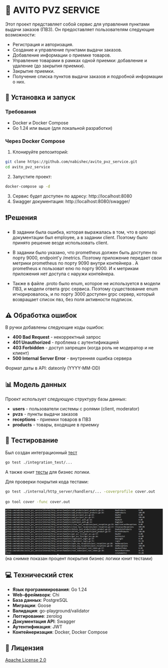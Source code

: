 # 🛒 AVITO PVZ SERVICE

Этот проект представляет собой сервис для управления пунктами выдачи заказов (ПВЗ). Он предоставляет пользователям следующие возможности:

- Регистрация и авторизация.
- Создание и управление пунктами выдачи заказов.
- Добавление информации о приемке товаров.
- Управление товарами в рамках одной приемки: добавление и удаление (до закрытия приемки).
- Закрытие приемки.
- Получение списка пунктов выдачи заказов и подробной информации о них.

## 🚀 Установка и запуск

### Требования

- Docker и Docker Compose
- Go 1.24 или выше (для локальной разработки)

### Через Docker Compose

1. Клонируйте репозиторий:
```bash
git clone https://github.com/nabishec/avito_pvz_service.git
cd avito_pvz_service
```

2. Запустите проект:
```bash
docker-compose up -d
```

3. Сервис будет доступен по адресу: http://localhost:8080
4. Swagger документация: http://localhost:8080/swagger/

## ❗Решения
* В задании была ошибка, которая выражалась в том, что в openapi документации был employee, а в  задании client. Поэтому было принято решение везде использовать client.

* В задании было указано, что prometheus должен быть доступен по порту 9000, endpoint'у /metrics. Поэтому приложение передает свои метрики prometheus по порту 9090 внутри контейнера . А prometheus  к пользоват елю по порту 9000. И к метрикам приложения нет доступа с наружи контейнера.

* Также в файле .proto было enum, которое не используется в модели ПВЗ, и модели ответа grpc сервиса. Поэтому существование enum игнорировалось, и  по порту 3000 доступен grpc сервер, который возвращает список пвз, без поля активности подписок. 


## ⚠️ Обработка ошибок

В ручки добавлены следующие коды ошибок:
- **400 Bad Request** - некорректный запрос
- **401 Unauthorized** - проблема с аутентификацией
- **403 Forbidden** - доступ запрещен (когда роль не модератор и не клиент)
- **500 Internal Server Error** - внутренняя ошибка сервера

Формат даты в API: dateonly (YYYY-MM-DD)

## 📊 Модель данных

Проект использует следующую структуру базы данных:

- **users** - пользователи системы с ролями (client, moderator)
- **pvzs** - пункты выдачи заказов
- **receptions** - приемки товаров в ПВЗ
- **products** - товары, входящие в приемку

## 🧪 Тестирование

Был создан интеграционный [тест](integration_test/api_test.go)
```bash
go test ./integration_test/... 
```
А также юнит [тесты](internal/http_server/handlers) для бизнес логики.

Для проверки покрытия кода тестами:
```bash
go test ./internal/http_server/handlers/... -coverprofile cover.out 

go tool cover -func cover.out
```

![Покрытие бизнес логики юнит тестами](image.png)
(на снимке показан процент покрытия бизнес логики юнит тестами)

## 💻 Технический стек

- **Язык программирования**: Go 1.24
- **Web-фреймворк**: Chi
- **База данных**: PostgreSQL
- **Миграции**: Goose
- **Валидация**: go-playground/validator
- **Логгирование**: zerolog
- **Документация API**: Swagger
- **Аутентификация**: JWT
- **Контейнеризация**: Docker, Docker Compose

## 📄 Лицензия

[Apache License 2.0](LICENSE)
